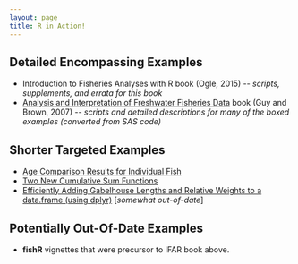 ```yaml
---
layout: page
title: R in Action!
---
```


## Detailed Encompassing Examples
* Introduction to Fisheries Analyses with R book (Ogle, 2015) -- *scripts, supplements, and errata for this book*
* [Analysis and Interpretation of Freshwater Fisheries Data](http://droglenc.github.io/aiffd2007/) book (Guy and Brown, 2007) -- *scripts and detailed descriptions for many of the boxed examples (converted from SAS code)*

## Shorter Targeted Examples
* [Age Comparison Results for Individual Fish](../../2015-09-05-Age-Comparison-Results-for-Individual-Fish.html)
* [Two New Cumulative Sum Functions](short-examples/cumsum.html)
* [Efficiently Adding Gabelhouse Lengths and Relative Weights to a data.frame (using dplyr)](http://rpubs.com/dogle/32746) [*somewhat out-of-date*]

## Potentially Out-Of-Date Examples
* **fishR** vignettes that were precursor to IFAR book above.
